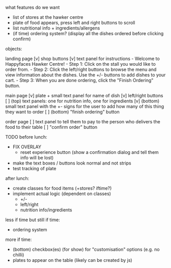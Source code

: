 what features do we want
- list of stores at the hawker centre
- plate of food appears, press left and right buttons to scroll
- list nutritional info + ingredients/allergens
- (if time) ordering system? (display all the dishes ordered before clicking confirm)




objects:

landing page
[v] shop buttons
[v] text panel for instructions
    - Welcome to Happyfaces Hawker Centre!
    - Step 1: Click on the stall you would like to order from.
    - Step 2: Click the left/right buttons to browse the menu and view information about the dishes. Use the +/- buttons to add dishes to your cart.
    - Step 3: When you are done ordering, click the "Finish Ordering" button.

main page
[v] plate + small text panel for name of dish
[v] left/right buttons
[ ] (top) text panels: one for nutrition info, one for ingredients
[v] (bottom) small text panel with the +- signs for the user to add how many of this thing they want to order
[ ] (bottom) "finish ordering" button

order page
[ ] text panel to tell them to pay to the person who delivers the food to their table
[ ] "confirm order" button


TODO
before lunch:
- FIX OVERLAY
    - reset experience button (show a confirmation dialog and tell them info will be lost)
- make the text boxes / buttons look normal and not strips
- test tracking of plate

after lunch:
- create classes for food items (+stores? iftime?)
- implement actual logic (dependent on classes)
    - +/-
    - left/right
    - nutrition info/ingredients

less if time but still if time:
- ordering system

more if time:
- (bottom) checkbox(es) (for show) for "customisation" options (e.g. no chilli)
- plates to appear on the table (likely can be created by js)